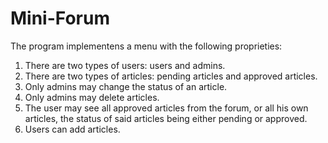 # Mini-Forum
The program implementens a menu with the following proprieties:
1. There are two types of users: users and admins.
2. There are two types of articles: pending articles and approved articles.
3. Only admins may change the status of an article.
4. Only admins may delete articles.
5. The user may see all approved articles from the forum, or all his own articles, the status of said articles being either pending or approved.
6. Users can add articles.
